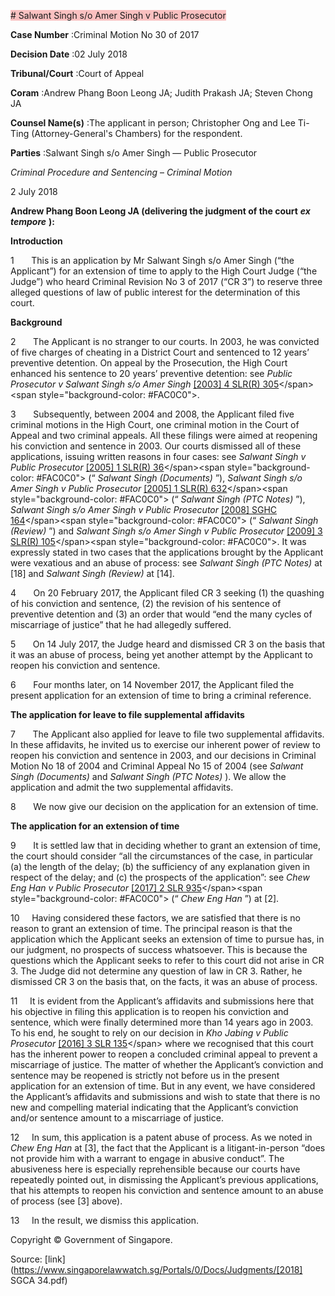 <span style="background-color: #FAC0C0"># Salwant Singh s/o Amer Singh v Public Prosecutor 



**Case Number** :Criminal Motion No 30 of 2017 

**Decision Date** :02 July 2018 

**Tribunal/Court** :Court of Appeal 

**Coram** :Andrew Phang Boon Leong JA; Judith Prakash JA; Steven Chong JA 

**Counsel Name(s)** :The applicant in person; Christopher Ong and Lee Ti-Ting (Attorney-General's Chambers) for the respondent. 

**Parties** :Salwant Singh s/o Amer Singh — Public Prosecutor 

_Criminal Procedure and Sentencing_ – _Criminal Motion_ 

2 July 2018 

**Andrew Phang Boon Leong JA (delivering the judgment of the court** **_ex tempore_** **):** 

**Introduction** 

1       This is an application by Mr Salwant Singh s/o Amer Singh (“the Applicant”) for an extension of time to apply to the High Court Judge (“the Judge”) who heard Criminal Revision No 3 of 2017 (“CR 3”) to reserve three alleged questions of law of public interest for the determination of this court. 

**Background** 

2       The Applicant is no stranger to our courts. In 2003, he was convicted of five charges of cheating in a District Court and sentenced to 12 years’ preventive detention. On appeal by the Prosecution, the High Court enhanced his sentence to 20 years’ preventive detention: see _Public Prosecutor v Salwant Singh s/o Amer Singh_ [[2003] 4 SLR(R) 305]("https://www.open.gov.sg")</span><span style="background-color: #FAC0C0">. 

3       Subsequently, between 2004 and 2008, the Applicant filed five criminal motions in the High Court, one criminal motion in the Court of Appeal and two criminal appeals. All these filings were aimed at reopening his conviction and sentence in 2003. Our courts dismissed all of these applications, issuing written reasons in four cases: see _Salwant Singh v Public Prosecutor_ [[2005] 1 SLR(R) 36]("https://www.open.gov.sg")</span><span style="background-color: #FAC0C0"> (“ _Salwant Singh (Documents)_ ”), _Salwant Singh s/o Amer Singh v Public Prosecutor_ [[2005] 1 SLR(R) 632]("https://www.open.gov.sg")</span><span style="background-color: #FAC0C0"> (“ _Salwant Singh (PTC Notes)_ ”), _Salwant Singh s/o Amer Singh v Public Prosecutor_ [[2008] SGHC 164]("https://www.open.gov.sg")</span><span style="background-color: #FAC0C0"> (“ _Salwant Singh (Review)_ ”) and _Salwant Singh s/o Amer Singh v Public Prosecutor_ [[2009] 3 SLR(R) 105]("https://www.open.gov.sg")</span><span style="background-color: #FAC0C0">. It was expressly stated in two cases that the applications brought by the Applicant were vexatious and an abuse of process: see _Salwant Singh (PTC Notes)_ at [18] and _Salwant Singh (Review)_ at [14]. 

4       On 20 February 2017, the Applicant filed CR 3 seeking (1) the quashing of his conviction and sentence, (2) the revision of his sentence of preventive detention and (3) an order that would “end the many cycles of miscarriage of justice” that he had allegedly suffered. 

5       On 14 July 2017, the Judge heard and dismissed CR 3 on the basis that it was an abuse of process, being yet another attempt by the Applicant to reopen his conviction and sentence. 


6       Four months later, on 14 November 2017, the Applicant filed the present application for an extension of time to bring a criminal reference. 

**The application for leave to file supplemental affidavits** 

7       The Applicant also applied for leave to file two supplemental affidavits. In these affidavits, he invited us to exercise our inherent power of review to reopen his conviction and sentence in 2003, and our decisions in Criminal Motion No 18 of 2004 and Criminal Appeal No 15 of 2004 (see _Salwant Singh (Documents)_ and _Salwant Singh (PTC Notes)_ ). We allow the application and admit the two supplemental affidavits. 

8       We now give our decision on the application for an extension of time. 

**The application for an extension of time** 

9       It is settled law that in deciding whether to grant an extension of time, the court should consider “all the circumstances of the case, in particular (a) the length of the delay; (b) the sufficiency of any explanation given in respect of the delay; and (c) the prospects of the application”: see _Chew Eng Han v Public Prosecutor_ [[2017] 2 SLR 935]("https://www.open.gov.sg")</span><span style="background-color: #FAC0C0"> (“ _Chew Eng Han_ ”) at [2]. 

10     Having considered these factors, we are satisfied that there is no reason to grant an extension of time. The principal reason is that the application which the Applicant seeks an extension of time to pursue has, in our judgment, no prospects of success whatsoever. This is because the questions which the Applicant seeks to refer to this court did not arise in CR 3. The Judge did not determine any question of law in CR 3. Rather, he dismissed CR 3 on the basis that, on the facts, it was an abuse of process. 

11     It is evident from the Applicant’s affidavits and submissions here that his objective in filing this application is to reopen his conviction and sentence, which were finally determined more than 14 years ago in 2003. To his end, he sought to rely on our decision in _Kho Jabing v Public Prosecutor_ [[2016] 3 SLR 135]("https://www.open.gov.sg")</span> where we recognised that this court has the inherent power to reopen a concluded criminal appeal to prevent a miscarriage of justice. The matter of whether the Applicant’s conviction and sentence may be reopened is strictly not before us in the present application for an extension of time. But in any event, we have considered the Applicant’s affidavits and submissions and wish to state that there is no new and compelling material indicating that the Applicant’s conviction and/or sentence amount to a miscarriage of justice. 

12     In sum, this application is a patent abuse of process. As we noted in _Chew Eng Han_ at [3], the fact that the Applicant is a litigant-in-person “does not provide him with a warrant to engage in abusive conduct”. The abusiveness here is especially reprehensible because our courts have repeatedly pointed out, in dismissing the Applicant’s previous applications, that his attempts to reopen his conviction and sentence amount to an abuse of process (see [3] above). 

13     In the result, we dismiss this application. 

 Copyright © Government of Singapore. 


Source: [link](https://www.singaporelawwatch.sg/Portals/0/Docs/Judgments/[2018] SGCA 34.pdf)
